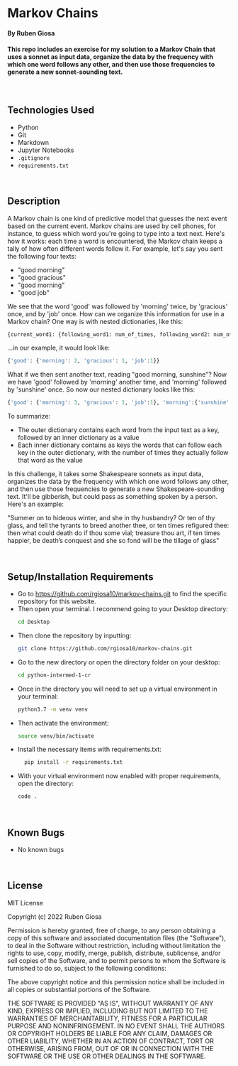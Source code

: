 # Markov Chains

#### By Ruben Giosa

#### This repo includes an exercise for my solution to a Markov Chain that uses a sonnet as input data, organize the data by the frequency with which one word follows any other, and then use those frequencies to generate a new sonnet-sounding text.

<br>

## Technologies Used

* Python
* Git
* Markdown
* Jupyter Notebooks
* `.gitignore`
* `requirements.txt`

</br>

## Description

A Markov chain is one kind of predictive model that guesses the next event based on the current event. Markov chains are used by cell phones, for instance, to guess which word you're going to type into a text next. Here's how it works: each time a word is encountered, the Markov chain keeps a tally of how often different words follow it. For example, let's say you sent the following four texts:
- "good morning"
- "good gracious"
- "good morning"
- "good job"

We see that the word 'good' was followed by 'morning' twice, by 'gracious' once, and by 'job' once. How can we organize this information for use in a Markov chain? One way is with nested dictionaries, like this:
```python
{current_word1: {following_word1: num_of_times, following_word2: num_of_times, following_word3: num_of_times}}
```
...in our example, it would look like:
```python
{'good': {'morning': 2, 'gracious': 1, 'job':1}}
```
What if we then sent another text, reading "good morning, sunshine"? Now we have 'good' followed by 'morning' another time, and 'morning' followed by 'sunshine' once. So now our nested dictionary looks like this:
```python
{'good': {'morning': 3, 'gracious': 1, 'job':1}, 'morning':{'sunshine': 1}}
```
To summarize:
- The outer dictionary contains each word from the input text as a key, followed by an inner dictionary as a value
- Each inner dictionary contains as keys the words that can follow each key in the outer dictionary, with the number of times they actually follow that word as the value

In this challenge, it takes some Shakespeare sonnets as input data, organizes the data by the frequency with which one word follows any other, and then use those frequencies to generate a new Shakespeare-sounding text. It'll be gibberish, but could pass as something spoken by a person. Here's an example:

"Summer on to hideous winter, and she in thy husbandry? Or ten of thy glass, and tell the tyrants to breed another thee, or ten times refigured thee: then what could death do if thou some vial; treasure thou art, if ten times happier, be death’s conquest and she so fond will be the tillage of glass"

<br>

## Setup/Installation Requirements

* Go to https://github.com/rgiosa10/markov-chains.git to find the specific repository for this website.
* Then open your terminal. I recommend going to your Desktop directory:
    ```bash
    cd Desktop
    ```
* Then clone the repository by inputting: 
  ```bash
  git clone https://github.com/rgiosa10/markov-chains.git
  ```
* Go to the new directory or open the directory folder on your desktop:
  ```bash
  cd python-intermed-1-cr
  ```
* Once in the directory you will need to set up a virtual environment in your terminal:
  ```bash
  python3.7 -m venv venv
  ```
* Then activate the environment:
  ```bash
  source venv/bin/activate
  ```
* Install the necessary items with requirements.txt:
  ```bash
    pip install -r requirements.txt
  ```
* With your virtual environment now enabled with proper requirements, open the directory:
  ```bash
  code .
  ```

</br>

## Known Bugs

* No known bugs

<br>

## License

MIT License

Copyright (c) 2022 Ruben Giosa

Permission is hereby granted, free of charge, to any person obtaining a copy of this software and associated documentation files (the "Software"), to deal in the Software without restriction, including without limitation the rights to use, copy, modify, merge, publish, distribute, sublicense, and/or sell copies of the Software, and to permit persons to whom the Software is furnished to do so, subject to the following conditions:

The above copyright notice and this permission notice shall be included in all copies or substantial portions of the Software.

THE SOFTWARE IS PROVIDED "AS IS", WITHOUT WARRANTY OF ANY KIND, EXPRESS OR IMPLIED, INCLUDING BUT NOT LIMITED TO THE WARRANTIES OF MERCHANTABILITY, FITNESS FOR A PARTICULAR PURPOSE AND NONINFRINGEMENT. IN NO EVENT SHALL THE AUTHORS OR COPYRIGHT HOLDERS BE LIABLE FOR ANY CLAIM, DAMAGES OR OTHER LIABILITY, WHETHER IN AN ACTION OF CONTRACT, TORT OR OTHERWISE, ARISING FROM, OUT OF OR IN CONNECTION WITH THE SOFTWARE OR THE USE OR OTHER DEALINGS IN THE SOFTWARE.

</br>